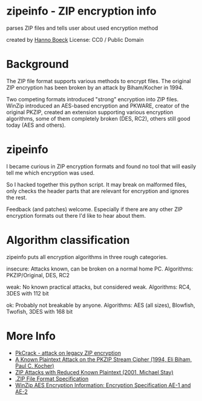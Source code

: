zipeinfo - ZIP encryption info
==============================

parses ZIP files and tells user about used encryption method

created by [Hanno Boeck](http://hboeck.de)
License: CC0 / Public Domain

Background
==========

The ZIP file format supports various methods to encrypt files. The original
ZIP encryption has been broken by an attack by Biham/Kocher in 1994.

Two competing formats introduced "strong" encryption into ZIP files. WinZip
introduced an AES-based encryption and PKWARE, creator of the original PKZIP,
created an extension supporting various encryption algorithms, some of them
completely broken (DES, RC2), others still good today (AES and others).


zipeinfo
========

I became curious in ZIP encryption formats and found no tool that will
easily tell me which encryption was used.

So I hacked together this python script. It may break on malformed files,
only checks the header parts that are relevant for encryption and ignores
the rest.

Feedback (and patches) welcome. Especially if there are any other ZIP
encryption formats out there I'd like to hear about them.


Algorithm classification
========================

zipeinfo puts all encryption algorithms in three rough categories.

insecure: Attacks known, can be broken on a normal home PC.
Algorithms: PKZIP/Original, DES, RC2

weak: No known practical attacks, but considered weak.
Algorithms: RC4, 3DES with 112 bit

ok: Probably not breakable by anyone.
Algorithms: AES (all sizes), Blowfish, Twofish, 3DES with 168 bit

More Info
=========

* [PkCrack - attack on legacy ZIP encryption](https://www.unix-ag.uni-kl.de/~conrad/krypto/pkcrack.html)
* [A Known Plaintext Attack on the PKZIP Stream Cipher (1994, Eli Biham, Paul C. Kocher)](ftp://utopia.hacktic.nl/pub/crypto/cracking/pkzip.ps.gz)
* [ZIP Attacks with Reduced Known Plaintext (2001, Michael Stay)](http://link.springer.com/content/pdf/10.1007%2F3-540-45473-X_10.pdf)
* [.ZIP File Format Specification](https://www.pkware.com/documents/casestudies/APPNOTE.TXT)
* [WinZip AES Encryption Information: Encryption Specification AE-1 and AE-2](http://www.winzip.com/aes_info.htm)
